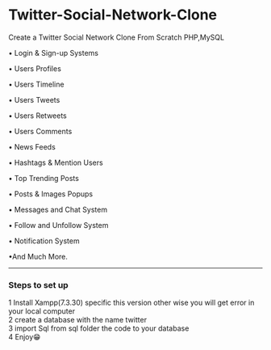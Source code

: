 # Twitter-Social-Network-Clone
Create a Twitter Social Network Clone From Scratch PHP,MySQL

• Login & Sign-up Systems 

• Users Profiles

• Users Timeline

• Users Tweets

• Users Retweets

• Users Comments

• News Feeds

• Hashtags & Mention Users

• Top Trending Posts

• Posts & Images Popups

• Messages and Chat System

• Follow and Unfollow System

• Notification System

•And Much More.



---


### Steps to set up

1 Install Xampp(7.3.30) specific this version other wise you will get error in your local computer<br>
2 create a database with the name twitter<br>
3 import Sql from sql folder the code to your database<br>
4 Enjoy😁

